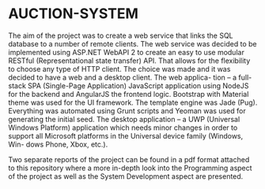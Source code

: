 # AUCTION-SYSTEM

The aim of the project was to create a web service that links the SQL database to a number of remote clients. The web service was decided to be implemented using ASP.NET WebAPI 2 to create an easy to use modular RESTful (Representational state transfer) API. That allows for the flexibility to choose any type of HTTP client. The choice was made and it was decided to have a web and a desktop client. The web applica- tion – a full-stack SPA (Single-Page Application) JavaScript application using NodeJS for the backend and AngularJS the frontend logic. Bootstrap with Material theme was used for the UI framework. The template engine was Jade (Pug). Everything was automated using Grunt scripts and Yeoman was used for generating the initial seed. The desktop application – a UWP (Universal Windows Platform) application which needs minor changes in order to support all Microsoft platforms in the Universal device family (Windows, Win- dows Phone, Xbox, etc.).

Two separate reports of the project can be found in a pdf format attached to this repository where a more in-depth look into the Programming aspect of the project as well as the System Development aspect are presented.
